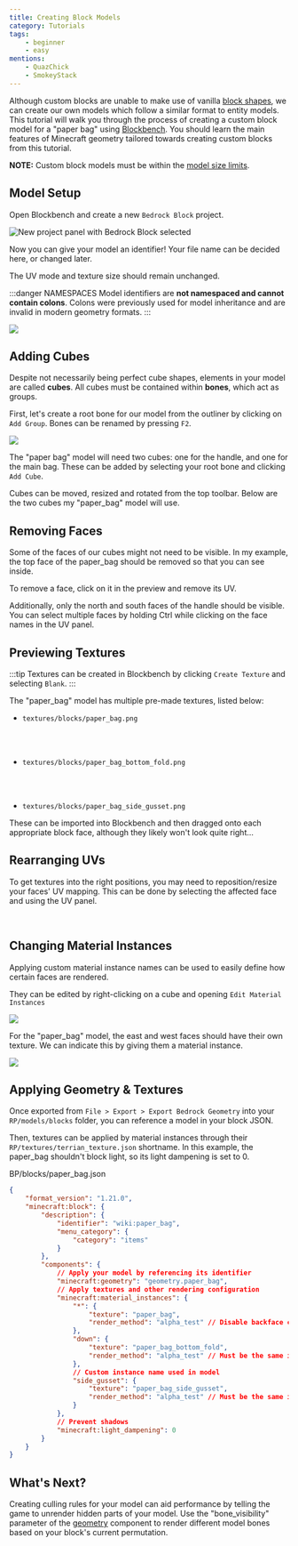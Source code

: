 ```yaml
---
title: Creating Block Models
category: Tutorials
tags:
    - beginner
    - easy
mentions:
    - QuazChick
    - SmokeyStack
---
```


Although custom blocks are unable to make use of vanilla [block shapes](/blocks/block-shapes), we can create our own models which follow a similar format to entity models. This tutorial will walk you through the process of creating a custom block model for a "paper bag" using [Blockbench](https://blockbench.net). You should learn the main features of Minecraft geometry tailored towards creating custom blocks from this tutorial.

**NOTE:** Custom block models must be within the [model size limits](/blocks/block-components.html#geometry).

## Model Setup

Open Blockbench and create a new `Bedrock Block` project.

![New project panel with Bedrock Block selected](/assets/images/blocks/block-models/new_project.png)

Now you can give your model an identifier! Your file name can be decided here, or changed later.

The UV mode and texture size should remain unchanged.

:::danger NAMESPACES
Model identifiers are **not namespaced and cannot contain colons**. Colons were previously used for model inheritance and are invalid in modern geometry formats.
:::

![](/assets/images/blocks/block-models/project_settings.png)

## Adding Cubes

Despite not necessarily being perfect cube shapes, elements in your model are called **cubes**. All cubes must be contained within **bones**, which act as groups.

First, let's create a root bone for our model from the outliner by clicking on `Add Group`. Bones can be renamed by pressing `F2`.

![](/assets/images/blocks/block-models/root_bone.png)

The "paper bag" model will need two cubes: one for the handle, and one for the main bag. These can be added by selecting your root bone and clicking `Add Cube`.

<WikiImage
    src="/assets/images/blocks/block-models/new_cube.png"
    alt
    width="600"
    class="my-4"
/>

Cubes can be moved, resized and rotated from the top toolbar. Below are the two cubes my "paper_bag" model will use.

<WikiImage
    src="/assets/images/blocks/block-models/paper_bag_cubes.png"
    alt
    width="300"
    class="my-4"
/>

## Removing Faces

Some of the faces of our cubes might not need to be visible. In my example, the top face of the paper_bag should be removed so that you can see inside.

To remove a face, click on it in the preview and remove its UV.

<WikiImage
    src="/assets/images/blocks/block-models/paper_bag_top_removed.png"
    alt
    width="600"
    class="my-4"
/>

Additionally, only the north and south faces of the handle should be visible. You can select multiple faces by holding Ctrl while clicking on the face names in the UV panel.

<WikiImage
    src="/assets/images/blocks/block-models/paper_bag_handle_faces_removed.png"
    alt
    width="600"
    class="my-4"
/>

## Previewing Textures

:::tip
Textures can be created in Blockbench by clicking `Create Texture` and selecting `Blank`.
:::

The "paper_bag" model has multiple pre-made textures, listed below:

-   `textures/blocks/paper_bag.png`

    <WikiImage src="/assets/images/blocks/block-models/paper_bag.png" style="background-color: rgb(0,0,0,0.15);" pixelated="true" width="128"/>
    <br>
    <br>

-   `textures/blocks/paper_bag_bottom_fold.png`

    <WikiImage src="/assets/images/blocks/block-models/paper_bag_bottom_fold.png" style="background-color: rgb(0,0,0,0.15);" pixelated="true" width="128"/>
    <br>
    <br>

-   `textures/blocks/paper_bag_side_gusset.png`

    <WikiImage src="/assets/images/blocks/block-models/paper_bag_side_gusset.png" style="background-color: rgb(0,0,0,0.15);" pixelated="true" width="128"/>

These can be imported into Blockbench and then dragged onto each appropriate block face, although they likely won't look quite right...

<WikiImage
    src="/assets/images/blocks/block-models/preview_textures_applied.png"
    alt
    width="300"
    class="my-4"
/>

## Rearranging UVs

To get textures into the right positions, you may need to reposition/resize your faces' UV mapping. This can be done by selecting the affected face and using the UV panel.

<WikiImage
    src="/assets/images/blocks/block-models/paper_bag_handle_uv.png"
    alt
    width="300"
    class="my-4"
/>

<br>

<WikiImage
    src="/assets/images/blocks/block-models/paper_bag_final.png"
    alt
    width="300"
    class="my-4"
/>

## Changing Material Instances

Applying custom material instance names can be used to easily define how certain faces are rendered.

They can be edited by right-clicking on a cube and opening `Edit Material Instances`

![](/assets/images/blocks/block-models/select_edit_material_instances.png)

For the "paper_bag" model, the east and west faces should have their own texture. We can indicate this by giving them a material instance.

![](/assets/images/blocks/block-models/edit_material_instances.png)

## Applying Geometry & Textures

Once exported from `File > Export > Export Bedrock Geometry` into your `RP/models/blocks` folder, you can reference a model in your block JSON.

Then, textures can be applied by material instances through their `RP/textures/terrian_texture.json` shortname. In this example, the paper_bag shouldn't block light, so its light dampening is set to 0.

<CodeHeader>BP/blocks/paper_bag.json</CodeHeader>

```json
{
    "format_version": "1.21.0",
    "minecraft:block": {
        "description": {
            "identifier": "wiki:paper_bag",
            "menu_category": {
                "category": "items"
            }
        },
        "components": {
            // Apply your model by referencing its identifier
            "minecraft:geometry": "geometry.paper_bag",
            // Apply textures and other rendering configuration
            "minecraft:material_instances": {
                "*": {
                    "texture": "paper_bag",
                    "render_method": "alpha_test" // Disable backface culling and allow transparency
                },
                "down": {
                    "texture": "paper_bag_bottom_fold",
                    "render_method": "alpha_test" // Must be the same in all instances
                },
                // Custom instance name used in model
                "side_gusset": {
                    "texture": "paper_bag_side_gusset",
                    "render_method": "alpha_test" // Must be the same in all instances
                }
            },
            // Prevent shadows
            "minecraft:light_dampening": 0
        }
    }
}
```

## What's Next?

<div class="grid grid-cols-1 lg:grid-cols-2 gap-5 m-0 p-0">
    <CardLink
    title="Create Culling Rules"
    imgsrc-light="assets/images/homepage/crafting_table_0.png"
    link="/blocks/block-culling">
    Creating culling rules for your model can aid performance by telling the game to unrender hidden parts of your model.
    </CardLink>
    <CardLink
    title="Conditional Bone Rendering"
    imgsrc-light="assets/images/homepage/scripting.png"
    link="/blocks/block-components#bone-visibility">
    Use the "bone_visibility" parameter of the <a href="/blocks/block-components#geometry">geometry</a> component to render different model bones based on your block's current permutation.
    </CardLink>
</div>